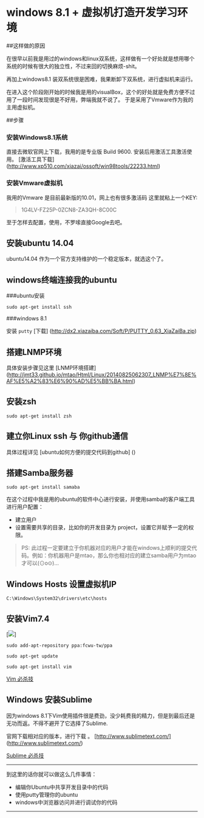 # windows 8.1 + 虚拟机打造开发学习环境

##这样做的原因

在很早以前我是用过的windows和linux双系统，这样做有一个好处就是想用哪个系统的时候有很大的独立性，不过来回的切换麻烦-shit。

再加上windows8.1 装双系统很是困难，我果断卸下双系统，进行虚拟机来运行。

在进入这个阶段刚开始的时候我是用的visualBox，这个的好处就是免费方便不过用了一段时间发现很是不好用，弊端我就不说了。
于是采用了Vmware作为我的主用虚拟机。

##步骤

### 安装Windows8.1系统
直接去微软官网上下载，我用的是专业版 Build 9600.
安装后用激活工具激活使用。
[激活工具下载] (http://www.xp510.com/xiazai/ossoft/win98tools/22233.html)


### 安装Vmware虚拟机
我用的Vmware 是目前最新版的10.01，网上也有很多激活码
这里就粘上一个KEY:

> 1G4LV-FZ25P-0ZCN8-ZA3QH-8C00C

至于怎样去配置，使用，不罗嗦直接Google去吧。

## 安装ubuntu 14.04
ubuntu14.04 作为一个官方支持维护的一个稳定版本，就选这个了。

## windows终端连接我的ubuntu

###ubuntu安装
```
sudo apt-get install ssh
```
###windows 8.1

安装 `putty` [下载] (http://dx2.xiazaiba.com/Soft/P/PUTTY_0.63_XiaZaiBa.zip)

## 搭建LNMP环境
具体安装步骤见这里 [LNMP环境搭建] (http://jmt33.github.io/mtao/Html/Linux/20140825062307_LNMP%E7%8E%AF%E5%A2%83%E6%90%AD%E5%BB%BA.html)

## 安装zsh

```
sudo apt-get install zsh
```
## 建立你Linux ssh 与 你github通信

具体过程详见 [ubuntu如何方便的提交代码到github] ()

## 搭建Samba服务器

```
sudo apt-get install samaba
```
在这个过程中我是用的ubuntu的软件中心进行安装，并使用samba的客户端工具进行用户配置：

- 建立用户
- 设置需要共享的目录，比如你的开发目录为 project，设置它并赋予一定的权限。

>PS: 此过程一定要建立于你机器对应的用户才能在windows上顺利的提交代码。例如：你机器用户是mtao，那么你也相对应的建立samba用户为mtao才可以(⊙o⊙)…

## Windows Hosts 设置虚拟机IP

`C:\Windows\System32\drivers\etc\hosts`

## 安装Vim7.4

[![](http://t12.baidu.com/it/u=4158458465,727582916&fm=58)]
```
sudo add-apt-repository ppa:fcwu-tw/ppa

sudo apt-get update

sudo apt-get install vim
```

[Vim 必杀技]()

## Windows 安装Sublime
因为windows 8.1下Vim使用插件很是费劲，没少耗费我的精力，但是到最后还是无功而返。不得不避开了它选择了Sublime.

官网下载相对应的版本，进行下载 。
[http://www.sublimetext.com/] (http://www.sublimetext.com/)


[Sublime 必杀技]()

------
到这里的话你就可以做这么几件事情：

- 编辑你Ubuntu中共享开发目录中的代码
- 使用putty管理你的ubuntu
- windows中浏览器访问并进行调试你的代码

------


